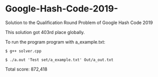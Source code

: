 # Google-Hash-Code-2019-
Solution to the Qualification Round Problem of Google Hash Code 2019

This solution got 403rd place globally.

To run the program program with a_example.txt:

`$ g++ solver.cpp`
 
`$ ./a.out 'Test set/a_example.txt' Out/a_out.txt`

Total score: 872,418
